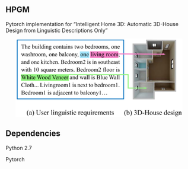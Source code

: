 ## HPGM

Pytorch implementation for “Intelligent Home 3D: Automatic 3D-House Design from Linguistic Descriptions Only”


<div align=center><img src="./images/sample.png" width="450" alt="example"/></div>

## Dependencies
Python 2.7

Pytorch



